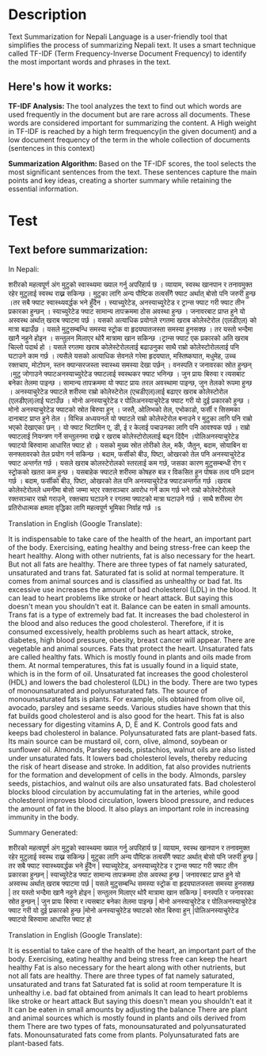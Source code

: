 <h1>Description</h1>

Text Summarization for Nepali Language is a user-friendly tool that simplifies the process of summarizing Nepali text. It uses a smart technique called TF-IDF (Term Frequency-Inverse Document Frequency) to identify the most important words and phrases in the text.

<h2> Here's how it works: </h2>

<b> TF-IDF Analysis: </b> The tool analyzes the text to find out which words are used frequently in the document but are rare across all documents. These words are considered important for summarizing the content. A High weight in TF-IDF is reached by a high term frequency(in the given document) and a low document frequency of the term in the whole collection of documents (sentences in this context)

<b> Summarization Algorithm: </b> Based on the TF-IDF scores, the tool selects the most significant sentences from the text. These sentences capture the main points and key ideas, creating a shorter summary while retaining the essential information.



<h1> Test </h1>

<h2> Text before summarization: </h2>

In Nepali: 

शरीरको महत्वपूर्ण अंग मुटुको स्वास्थ्यमा ख्याल गर्नु अपरिहार्य छ । व्यायाम, स्वस्थ खानपान र तनावमुक्त रहेर मुटुलाई स्वस्थ राख्न सकिन्छ । मुटुका लागि अन्य पौष्टिक तत्वसँगै फ्याट अर्थात् बोसो पनि जरुरी हुन्छ ।तर सबै फ्याट स्वास्थ्यवर्द्धक भने हुँदैन । स्याच्युरेटेड, अनस्याच्युरेटेड र ट्रान्स फ्याट गरी फ्याट तीन प्रकारका हुन्छन् । स्याच्युरेटेड फ्याट सामान्य तापक्रममा ठोस अवस्था हुन्छ । जनावरबाट प्राप्त हुने यो अस्वस्थ अर्थात् खराब फ्याटमा पर्छ । यसको अत्याधिक प्रयोगले रगतमा खराब कोलेस्टेरोल (एलडीएल) को मात्रा बढाउँछ । यसले मुटुसम्बन्धि समस्या स्ट्रोक वा हृदयघातजस्ता समस्या हुनसक्छ । तर यस्तो भन्दैमा खानै नहुने होइन । सन्तुलन मिलाएर थोरै मात्रामा खान सकिन्छ ।ट्रान्स फ्याट एक प्रकारको अति खराब चिल्लो पदार्थ हो । यसले रगतमा खराब कोलेस्टेरोललाई बढाउनुका साथै राम्रो कोलेस्टोरोललाई पनि घटाउने काम गर्छ । त्यसैले यसको अत्याधिक सेवनले गरेमा हृदयघात, मस्तिष्कघात, मधुमेह, उच्च रक्तचाप, मोटोपन, स्तन क्यान्सरजस्ता स्वास्थ्य समस्या देखा पर्छन् । वनस्पति र जनावरका स्रोत हुन्छन् ।मुटु जोगाउने फ्याटअनस्याच्युरेटेड फ्याटलाई स्वस्थकर फ्याट भनिन्छ । जुन प्रायः बिरुवा र त्यसबाट बनेका तेलमा पाइन्छ । सामान्य तापक्रममा यो फ्याट प्रायः तरल अवस्थामा पाइन्छ, जुन तेलको रूपमा हुन्छ । अनस्याचुरेटेड फ्याटले शरीरमा राम्रो कोलेस्टेरोल (एचडीएल)लाई बढाएर खराब कोलेस्टोरोल (एलडीएल)लाई घटाउँछ । मोनो अनस्याचुरेटेड र पोलिअनस्याचुरेटेड फ्याट गरी यो दुई प्रकारको हुन्छ ।मोनो अनस्याचुरेटेड फ्याटको स्रोत बिरुवा हुन् । जस्तै, ओलिभको तेल, एभोकाडो, फर्सी र सिसमका दानाबाट प्राप्त हुने तेल । विभिन्न अध्ययनले यो फ्याटले राम्रो कोलेस्टेरोल बनाउने र मुटुका लागि पनि राम्रो भएको देखाएका छन् । यो फ्याट भिटामिन ए, डी, ई र केलाई पचाउनका लागि पनि आवश्यक पर्छ । राम्रो फ्याटलाई नियन्त्रण गर्ने सन्तुलनमा राख्ने र खराब कोलेस्टोरोललाई बढ्न दिंदैन ।पोलिअनस्याचुरेटेड फ्याटयो बिरुवामा आधारित फ्याट हो । यसको मुख्य स्रोत तोरीको तेल, मकै, जैतुन, बदाम, सोयाबिन वा सनफ्लावरको तेल प्रयोग गर्न सकिन्छ । बदाम, फर्सीको बीउ, पिष्टा, ओखरको तेल पनि अनस्याचुरेटेड फ्याट अन्तर्गत गर्छ । यसले खराब कोलस्टेरोलको स्तरलाई कम गर्छ, जसका कारण मुटुसम्बन्धी रोग र स्ट्रोकको खतरा कम हुन्छ । यसबाहेक फ्याटले शरीरमा कोषहरु बन्न र विकसित हुन पोषक तत्व पनि प्रदान गर्छ । बदाम, फर्सीको बीउ, पिष्टा, ओखरको तेल पनि अनस्याचुरेटेड फ्याटअन्तर्गत गर्छ ।खराब कोलेस्टेरोलले धमनीमा बोसो जम्मा भएर रक्तसञ्चार अवरोध गर्ने काम गर्छ भने राम्रो कोलेस्टेरोलले रक्तसञ्चार राम्रो गराउने, रक्तचाप घटाउने र रगतमा फ्याटको मात्रा घटाउने गर्छ । साथै शरीरमा रोग प्रतिरोधात्मक क्षमता वृद्धिका लागि महत्वपूर्ण भूमिका निर्वाह गर्छ ।s

Translation in English (Google Translate): 

It is indispensable to take care of the health of the heart, an important part of the body. Exercising, eating healthy and being stress-free can keep the heart healthy. Along with other nutrients, fat is also necessary for the heart. But not all fats are healthy. There are three types of fat namely saturated, unsaturated and trans fat. Saturated fat is solid at normal temperature. It comes from animal sources and is classified as unhealthy or bad fat. Its excessive use increases the amount of bad cholesterol (LDL) in the blood. It can lead to heart problems like stroke or heart attack. But saying this doesn't mean you shouldn't eat it. Balance can be eaten in small amounts. Trans fat is a type of extremely bad fat. It increases the bad cholesterol in the blood and also reduces the good cholesterol. Therefore, if it is consumed excessively, health problems such as heart attack, stroke, diabetes, high blood pressure, obesity, breast cancer will appear. There are vegetable and animal sources. Fats that protect the heart. Unsaturated fats are called healthy fats. Which is mostly found in plants and oils made from them. At normal temperatures, this fat is usually found in a liquid state, which is in the form of oil. Unsaturated fat increases the good cholesterol (HDL) and lowers the bad cholesterol (LDL) in the body. There are two types of monounsaturated and polyunsaturated fats. The source of monounsaturated fats is plants. For example, oils obtained from olive oil, avocado, parsley and sesame seeds. Various studies have shown that this fat builds good cholesterol and is also good for the heart. This fat is also necessary for digesting vitamins A, D, E and K. Controls good fats and keeps bad cholesterol in balance. Polyunsaturated fats are plant-based fats. Its main source can be mustard oil, corn, olive, almond, soybean or sunflower oil. Almonds, Parsley seeds, pistachios, walnut oils are also listed under unsaturated fats. It lowers bad cholesterol levels, thereby reducing the risk of heart disease and stroke. In addition, fat also provides nutrients for the formation and development of cells in the body. Almonds, parsley seeds, pistachios, and walnut oils are also unsaturated fats. Bad cholesterol blocks blood circulation by accumulating fat in the arteries, while good cholesterol improves blood circulation, lowers blood pressure, and reduces the amount of fat in the blood. It also plays an important role in increasing immunity in the body.


Summary Generated: 

शरीरको महत्वपूर्ण अंग मुटुको स्वास्थ्यमा ख्याल गर्नु अपरिहार्य छ | व्यायाम, स्वस्थ खानपान र तनावमुक्त रहेर मुटुलाई स्वस्थ राख्न सकिन्छ | मुटुका लागि अन्य पौष्टिक तत्वसँगै फ्याट अर्थात् बोसो पनि जरुरी हुन्छ |तर सबै फ्याट स्वास्थ्यवर्द्धक भने हुँदैन | स्याच्युरेटेड, अनस्याच्युरेटेड र ट्रान्स फ्याट गरी फ्याट तीन प्रकारका हुन्छन् | स्याच्युरेटेड फ्याट सामान्य तापक्रममा ठोस अवस्था हुन्छ | जनावरबाट प्राप्त हुने यो अस्वस्थ अर्थात् खराब फ्याटमा पर्छ | यसले मुटुसम्बन्धि समस्या स्ट्रोक वा हृदयघातजस्ता समस्या हुनसक्छ | तर यस्तो भन्दैमा खानै नहुने होइन | सन्तुलन मिलाएर थोरै मात्रामा खान सकिन्छ | वनस्पति र जनावरका स्रोत हुन्छन् | जुन प्रायः बिरुवा र त्यसबाट बनेका तेलमा पाइन्छ | मोनो अनस्याचुरेटेड र पोलिअनस्याचुरेटेड फ्याट गरी यो दुई प्रकारको हुन्छ |मोनो अनस्याचुरेटेड फ्याटको स्रोत बिरुवा हुन् |पोलिअनस्याचुरेटेड फ्याटयो बिरुवामा आधारित फ्याट हो 



Translation in English (Google Translate): 

It is essential to take care of the health of the heart, an important part of the body. Exercising, eating healthy and being stress free can keep the heart healthy Fat is also necessary for the heart along with other nutrients, but not all fats are healthy. There are three types of fat namely saturated, unsaturated and trans fat Saturated fat is solid at room temperature It is unhealthy i.e. bad fat obtained from animals It can lead to heart problems like stroke or heart attack But saying this doesn't mean you shouldn't eat it It can be eaten in small amounts by adjusting the balance There are plant and animal sources which is mostly found in plants and oils derived from them There are two types of fats, monounsaturated and polyunsaturated fats. Monounsaturated fats come from plants. Polyunsaturated fats are plant-based fats.